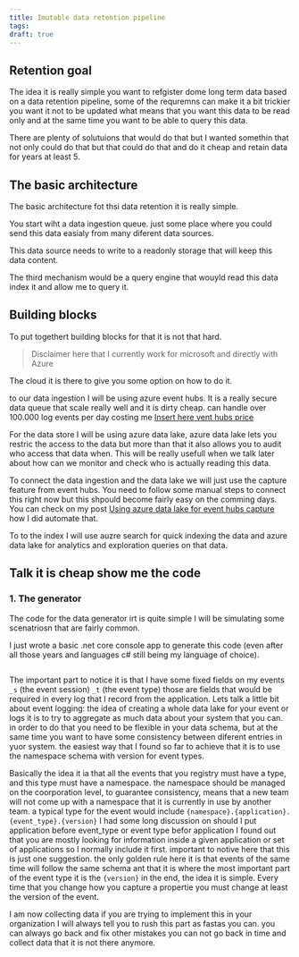 ```yaml
---
title: Imutable data retention pipeline
tags:
draft: true
---
```


## Retention goal

The idea it is really simple you want to refgister dome long term data based on a data retention pipeline, some of the requremns can make it a bit trickier you want it not to be updated what means that you want this data to be read only and at the same time you want to be able to query this data.

There are plenty of solutuions that would do that but I wanted somethin that not only could do that but that could do that and do it cheap and retain data for years at least 5.

## The basic architecture

The basic architecture fot thsi data retention it is really simple.

You start wiht a data ingestion queue. just some place where you could send this data easialy from many diferent data sources.

This data source needs to write to a readonly storage that will keep this data content.

The third mechanism would be a query engine that wouyld read this data index it and allow me to query it.

## Building blocks

To put togethert building blocks for that it is not that hard.

>Disclaimer here that I currently work for microsoft and directly with Azure

The cloud it is there to give you some option on how to do it.

to our data ingestion I will be using azure event hubs. It is a really secure data queue that scale really well and it is dirty cheap. can handle over 100.000 log events per day costing me [Insert here vent hubs price]()

For the data store I will be using azure data lake, azure data lake lets you restric the access to the data but more than that it also allows you to audit who access that data when. This will be really usefull when we talk later about how can we monitor and check who is actually reading this data.

To connect the data ingestion and the data lake we will just use the capture feature from event hubs. You need to follow some manual steps to connect this right now but this shpould become fairly easy on the comming days. You can check on my post [Using azure data lake for event hubs capture]() how I did automate that.

To to the index I will use auzre search for quick indexing the data and azure data lake for analytics and exploration queries on that data.

## Talk it is cheap show me the code

### 1. The generator

The code for the data generator irt is quite simple I will be simulating some scenatriosn that are fairly common.

I just wrote a basic .net core console app to generate this code (even after all those years and languages c# still being my language of choice).

```
```

The important part to notice it is that I have some fixed fields on my events `_s` (the event session) `_t` (the event type) those are fields that would be required in every log that I record from the application. Lets talk a little bit about event logging: the idea of creating a whole data lake for your event or logs it is to try to aggregate as much data about your system that you can. in order to do that you need to be flexible in your data schema, but at the same time you want to have some consistency between diferent entries in yuor system. the easiest way that I found so far to achieve that it is to use the namespace schema with version for event types.

Basically the idea it ia that all the events that you registry must have a type, and this type must have a namespace. the namespace should be managed on the coorporation level, to guarantee consistency, means that a new team will not come up with a namespace that it is currently in use by another team. a typical type for the event would include `{namespace}.{application}.{event_type}.{version}` I had some long discussion on should I put application before event_type or event type befor application I found out that you are mostly looking for information inside a given application or set of applications so I normally include it first. important to notive here that this is just one suggestion. the only golden rule here it is that events of the same time will follow the same schema ant that it is where the most important part of the event type it is the `{version}` in the end, the idea it is simple. Every time that you change how you capture a propertie you must change at least the version of the event.




I am now collecting data if you are trying to implement this in your organization I will always tell you to rush this part as fastas you can. you can always go back and fix other mistakes you can not go back in time and collect data that it is not there anymore.

